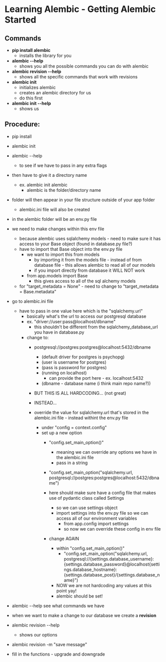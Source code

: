 # Learning Alembic - Getting Alembic Started

## Commands
- **pip install alembic**
    - installs the library for you
- **alembic --help**
    - shows you all the possible commands you can do with alembic
- **alembic revision --help**
    - shows all the specific commands that work with revisions
- **alembic init**
    - initializes alembic
    - creates an alembic directory for us
    - do this first
- **alembic init --help**
    - shows us


## Procedure:
- pip install

- alembic init

- alembic --help
    - to see if we have to pass in any extra flags

- then have to give it a directory name
    - ex. alembic init alembic
        - alembic is the folder/directory name

- folder will then appear in your file structure outside of your app folder
    - alembic.ini file will also be created

- in the alembic folder will be an env.py file

- we need to make changes within this env file
    - because alembic uses sqlalchemy models - need to make sure it has access to your Base object (found in database.py file?)
    - have to import that Base object into the env.py file
        - we want to import this from models
            - by importing it from the models file - instead of from database file - this allows alembic to read all of our models
            - if you import directly from database it WILL NOT work
        - from app.models import Base
            - this gives access to all of the sql alchemy models
    - for "target_metadata = None" - need to change to "target_metadata = Base.metadata"

- go to alembic.ini file
    - have to pass in one value here which is the "sqlalchemy.url"
        - basically what's the url to access our postgresql database
        - ex. "driver://user:pass@localhost/dbname"
            - this shouldn't be different from the sqlalchemy_database_url you have in database.py
        - change to:
            - postgresql://postgres:postgres@localhost:5432/dbname
                - (default driver for postgres is psychopg)
                - (user is username for postgres)
                - (pass is password for postgres)
                - (running on localhost)
                    - can provide the port here - ex. localhost:5432
                - (dbname - database name (i think main repo name?))

            - BUT THIS IS ALL HARDCODING... (not great)
            - INSTEAD...

            - override the value for sqlalchemy.url that's stored in the alembic.ini file - instead withint the env.py file
                - under "config = context.config"
                - set up a new option
                    - "config.set_main_option()"
                        - meaning we can override any options we have in the alembic.ini file
                        - pass in a string
                    - "config.set_main_option("sqlalchemy.url, postgresql://postgres:postgres@localhost:5432/dbname")

                    - here should make sure have a config file that makes use of pydantic class called Settings
                        - so we can use settings object
                        - import settings into the env.py file so we can access all of our environment variables
                            - from app.config import settings
                            - so now we can override these config in env file

                    - change AGAIN
                        - within "config.set_main_option()"
                            - "config.set_main_option("sqlalchemy.url, postgresql://{settings.database_username}:{settings.database_password}@localhost{settings.database_hostname}:{settings.database_post}/{settings.database_name}")
                        - NOW we are not hardcoding any values at this point yay!
                        - alembic should be set!

- alembic --help
    see what commands we have
- when we want to make a change to our database we create a **revision**

- alembic revision --help
    - shows our options

- alembic revision -m "save message"

- fill in the functions - upgrade and downgrade
